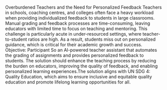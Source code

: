 Overburdened Teachers and the Need for Personalized Feedback
Teachers in schools, coaching centres, and colleges often face a heavy workload when providing individualized feedback to students in large classrooms. Manual grading and feedback processes are time-consuming, leaving educators with limited time to focus on teaching and mentoring. This challenge is particularly acute in under-resourced settings, where teacher-to-student ratios are high. As a result, students miss out on personalized guidance, which is critical for their academic growth and success.
Objective:
Participant So an AI-powered teacher assistant that automates the grading of assignments and provides personalized feedback to students. The solution should enhance the teaching process by reducing the burden on educators, improving the quality of feedback, and enabling personalized learning experiences.The solution aligns with UN SDG 4: Quality Education, which aims to ensure inclusive and equitable quality education and promote lifelong learning opportunities for all.
